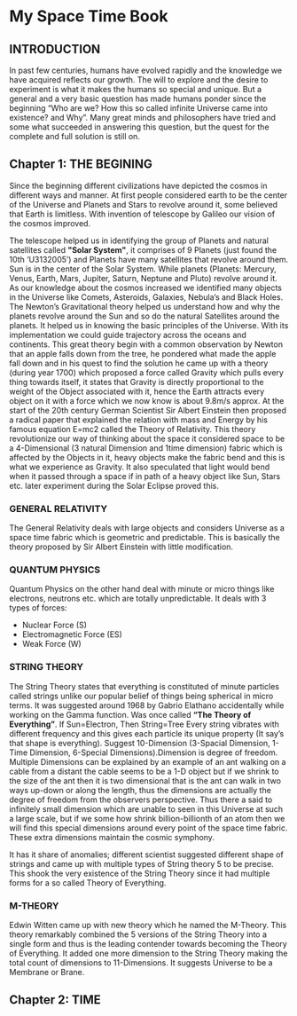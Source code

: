 # My Space Time Book

## INTRODUCTION

In past few centuries, humans have evolved rapidly and the knowledge we have acquired reflects our growth. The will to explore and the desire to experiment is what it makes the humans so special and unique. But a general and a very basic question has made humans ponder since the beginning “Who are we? How this so called infinite Universe came into existence? and Why”. Many great minds and philosophers have tried and some what succeeded in answering this question, but the quest for the complete and full solution is still on.

## Chapter 1: THE BEGINING 
Since the beginning different civilizations have depicted the cosmos in different ways and manner. At first people considered earth to be the center of the Universe and Planets and Stars to revolve around it, some believed that Earth is limitless. With invention of telescope by Galileo our vision of the cosmos improved.


The telescope helped us in identifying the group of Planets and natural satellites called **"Solar System"**, it comprises of 9 Planets (just found the 10th ‘U3132005’) and Planets have many satellites that revolve around them. Sun is in the center of the Solar System. While planets (Planets: Mercury, Venus, Earth, Mars, Jupiter, Saturn, Neptune and Pluto) revolve around it. As our knowledge about the cosmos increased we identified many objects in the Universe like Comets, Asteroids, Galaxies, Nebula’s and Black Holes.
The Newton’s Gravitational theory helped us understand how and why the planets revolve around the Sun and so do the natural Satellites around the planets. It helped us in knowing the basic principles of the Universe. With its implementation we could guide trajectory across the oceans and continents. This great theory begin with a common observation by Newton that an apple falls down from the tree, he pondered what made the apple fall down and in his quest to find the solution he came up with a theory (during year 1700) which proposed a force called Gravity which pulls every thing towards itself, it states that Gravity is directly proportional to the weight of the Object associated with it, hence the Earth attracts every object on it with a force which we now know is about 9.8m/s approx.
At the start of the 20th century German Scientist Sir Albert Einstein then proposed a radical paper that explained the relation with mass and Energy by his famous equation E=mc2 called the Theory of Relativity. This theory revolutionize our way of thinking about the space it considered space to be a 4-Dimensional (3 natural Dimension and 1time dimension) fabric which is affected by the Objects in it, heavy objects make the fabric bend and this is what we experience as Gravity. It also speculated that light would bend when it passed through a space if in path of a heavy object like Sun, Stars etc. later experiment during the Solar Eclipse proved this.

### GENERAL RELATIVITY
The General Relativity deals with large objects and considers Universe as a space time fabric which is geometric and predictable. This is basically the theory proposed by Sir Albert Einstein with little modification.

### QUANTUM PHYSICS
Quantum Physics on the other hand deal with minute or micro things like electrons, neutrons etc. which are totally unpredictable. It deals with 3 types of forces:

* Nuclear Force (S)
* Electromagnetic Force (ES)
* Weak Force (W)


### STRING THEORY

The String Theory states that everything is constituted of minute particles called strings unlike our popular belief of things being spherical in micro terms. It was suggested around 1968 by Gabrio Elathano accidentally while working on the Gamma function.
Was once called **“The Theory of Everything”**.
If Sun=Electron, Then String=Tree
Every string vibrates with different frequency and this gives each particle its unique property (It say’s that shape is everything).
Suggest 10-Dimension (3-Spacial Dimension, 1-Time Dimension, 6-Special Dimensions).Dimension is degree of freedom.
Multiple Dimensions can be explained by an example of an ant walking on a cable from a distant the cable seems to be a 1-D object but if we shrink to the size of the ant then it is two dimensional that is the ant can walk in two ways up-down or along the length, thus the dimensions are actually the degree of freedom from the observers perspective. Thus there a said to infinitely small dimension which are unable to seen in this Universe at such a large scale, but if we some how shrink billion-billionth of an atom then we will find this special dimensions around every point of the space time fabric. These extra dimensions maintain the cosmic symphony.

It has it share of anomalies; different scientist suggested different shape of strings and came up with multiple types of String theory 5 to be precise. This shook the very existence of the String Theory since it had multiple forms for a so called Theory of Everything.


### M-THEORY
Edwin Witten came up with new theory which he named the M-Theory. This theory remarkably combined the 5 versions of the String Theory into a single form and thus is the leading contender towards becoming the Theory of Everything. It added one more dimension to the String Theory making the total count of dimensions to 11-Dimensions.
It suggests Universe to be a Membrane or Brane.

## Chapter 2: TIME
